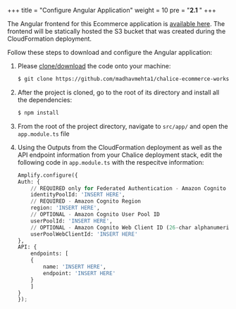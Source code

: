 +++
title = "Configure Angular Application"
weight = 10
pre = "<b>2.1 </b>"
+++


The Angular frontend for this Ecommerce application is [available here](https://github.com/madhavmehta1/aws-chalice-ecommerce-workshop/tree/master/resources/code). 
The frontend will be statically hosted the S3 bucket that was created during the CloudFormation deployment.

Follow these steps to download and configure the Angular application:

1. Please [clone/download](https://github.com/madhavmehta1/aws-chalice-ecommerce-workshop/tree/master/resources/code) the code onto your machine:
    ```bash
    $ git clone https://github.com/madhavmehta1/chalice-ecommerce-workshop-site.git
    ```

2. After the project is cloned, go to the root of its directory and install all the dependencies:
    ```bash
    $ npm install
    ```

3. From the root of the project directory, navigate to `src/app/` and open the `app.module.ts` file

4. Using the Outputs from the CloudFormation deployment as well as the API endpoint information from your Chalice deployment stack, edit the following code in `app.module.ts` with the respecitve information:
    ```python
    Amplify.configure({
    Auth: {
        // REQUIRED only for Federated Authentication - Amazon Cognito Identity Pool ID
        identityPoolId: 'INSERT HERE',
        // REQUIRED - Amazon Cognito Region
        region: 'INSERT HERE',
        // OPTIONAL - Amazon Cognito User Pool ID
        userPoolId: 'INSERT HERE',
        // OPTIONAL - Amazon Cognito Web Client ID (26-char alphanumeric string)
        userPoolWebClientId: 'INSERT HERE'
    },
    API: {
        endpoints: [
        {
            name: 'INSERT HERE',
            endpoint: 'INSERT HERE'
        }
        ]
    }
    });
    ```
